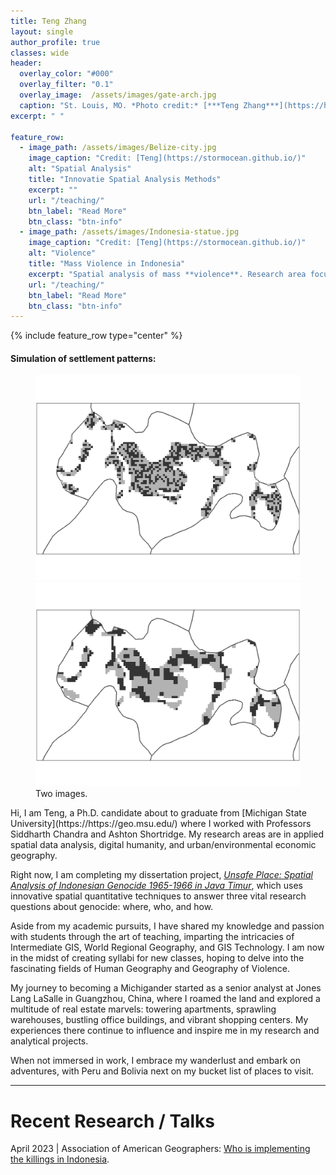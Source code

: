 ```yaml
---
title: Teng Zhang
layout: single
author_profile: true
classes: wide
header:
  overlay_color: "#000"
  overlay_filter: "0.1"
  overlay_image:  /assets/images/gate-arch.jpg
  caption: "St. Louis, MO. *Photo credit:* [***Teng Zhang***](https://https://www.facebook.com/geography.teng.zhang)"
excerpt: " "

feature_row:
  - image_path: /assets/images/Belize-city.jpg
    image_caption: "Credit: [Teng](https://stormocean.github.io/)"
    alt: "Spatial Analysis"
    title: "Innovatie Spatial Analysis Methods"
    excerpt: ""
    url: "/teaching/"
    btn_label: "Read More"
    btn_class: "btn-info"
  - image_path: /assets/images/Indonesia-statue.jpg
    image_caption: "Credit: [Teng](https://stormocean.github.io/)"
    alt: "Violence"
    title: "Mass Violence in Indonesia"
    excerpt: "Spatial analysis of mass **violence**. Research area focuses on Indonesia."
    url: "/teaching/"
    btn_label: "Read More"
    btn_class: "btn-info"
---
```

{% include feature_row type="center" %}
#### Simulation of settlement patterns: 
<figure class="half">
	<a href="/assets/images/res/swaping-01.png"><img src="/assets/images/res/swaping-01.png"></a>
	<a href="/assets/images/res/swaping-02.png"><img src="/assets/images/res/swaping-02.png"></a>
	<figcaption>Two images.</figcaption>
</figure>
Hi, I am Teng, a Ph.D. candidate about to graduate from [Michigan State University](https://https://geo.msu.edu/) where I worked with Professors Siddharth Chandra and Ashton Shortridge. My research areas are in applied spatial data analysis, digital humanity, and urban/environmental economic geography. 

Right now, I am completing my dissertation project, [*Unsafe Place: Spatial Analysis of Indonesian Genocide 1965-1966 in Java Timur*](/Indonesia), which uses innovative spatial quantitative techniques to answer three vital research questions about genocide: where, who, and how. 

Aside from my academic pursuits, I have shared my knowledge and passion with students through the art of teaching, imparting the intricacies of Intermediate GIS, World Regional Geography, and GIS Technology. I am now in the midst of creating syllabi for new classes, hoping to delve into the fascinating fields of Human Geography and Geography of Violence.

My journey to becoming a Michigander started as a senior analyst at Jones Lang LaSalle in Guangzhou, China, where I roamed the land and explored a multitude of real estate marvels: towering apartments, sprawling warehouses, bustling office buildings, and vibrant shopping centers. My experiences there continue to influence and inspire me in my research and analytical projects.

When not immersed in work, I embrace my wanderlust and embark on adventures, with Peru and Bolivia next on my bucket list of places to visit.

***

# Recent Research / Talks

April 2023 | Association of American Geographers: [Who is implementing the killings in Indonesia](http://www.aag.org/).


